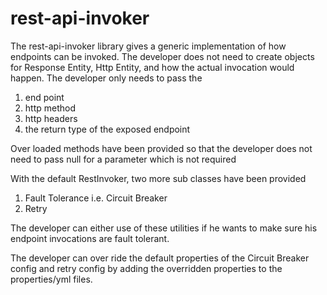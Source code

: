 # rest-api-invoker

The rest-api-invoker library gives a generic implementation of how endpoints can be invoked.
The developer does not need to create objects for Response Entity, Http Entity, and how the actual invocation would happen.
The developer only needs to pass the 
1. end point
2. http method
3. http headers
4. the return type of the exposed endpoint

Over loaded methods have been provided so that the developer does not need to pass null for a parameter which is not required


With the default RestInvoker, two more sub classes have been provided
1. Fault Tolerance i.e. Circuit Breaker
2. Retry

The developer can either use of these utilities if he wants to make sure his endpoint invocations are fault tolerant.

The developer can over ride the default properties of the Circuit Breaker config and retry config by adding the overridden properties to the properties/yml files.

